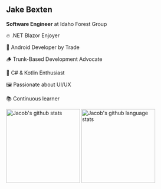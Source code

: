 
  ## Jake Bexten  
  **Software Engineer** at Idaho Forest Group
  
  <div align="left">
    <p>🔥  .NET Blazor Enjoyer</p>
    <p>🤖  Android Developer by Trade</p>
    <p>🪵  Trunk-Based Development Advocate</p>
    <p>🤩  C# & Kotlin Enthusiast</p>
    <p>🖼️  Passionate about UI/UX</p>
    <p>📚  Continuous learner</p>
  </div>





<div>
  <img align="center" src="https://github-readme-stats-jacobbexten.vercel.app/api/?username=jacobbexten&border_radius=20&include_all_commits=true&hide_title=true&size_weight=0.5&rank_icon=github&count_weight=0.5&theme=calm&hide=php,html,css&layout=compact"  alt="Jacob's github stats" style="height: 200px;"/>
  
  <img align="center" src="https://github-readme-stats-jacobbexten.vercel.app/api/top-langs/?username=jacobbexten&border_radius=20&hide_title=true&size_weight=0.5&count_weight=0.5&theme=calm&hide=php,html,css&layout=compact" alt="Jacob's github language stats" style="height: 200px;"/>
</div>



<!--
**jacobbexten/jacobbexten** is a ✨ _special_ ✨ repository because its `README.md` (this file) appears on your GitHub profile.

Here are some ideas to get you started:

- 🔭 I’m currently working on ...
- 🌱 I’m currently learning ...
- 👯 I’m looking to collaborate on ...
- 🤔 I’m looking for help with ...
- 💬 Ask me about ...
- 📫 How to reach me: ...
- 😄 Pronouns: ...
- ⚡ Fun fact: ...
-->
